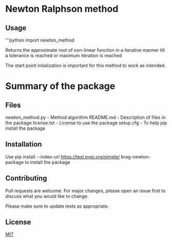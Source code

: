 # Newton Ralphson method

## Usage

'''python
import newton_method

Returns the approximate root of non-linear function in a iterative manner
till a tolerance is reached or maximum iteration is reached

The start point intialization is important for this method to work as intended.

# Summary of the package

## Files

newton_method.py - Method algorithm
README.md - Description of files in the package
license.txt - License to use the package
setup.cfg - To help pip install the package

## Installation

Use 
pip install --index-url https://test.pypi.org/simple/ brag-newton-package
to install the package

## Contributing
Pull requests are welcome. For major changes, please open an issue first to discuss what you would like to change.

Please make sure to update tests as appropriate.

## License
[MIT](https://choosealicense.com/licenses/mit/)



